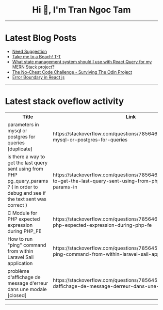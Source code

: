 <h1 align="center">Hi 👋, I'm Tran Ngoc Tam</h1>

---

# Latest Blog Posts 
<!-- BLOG-POST-LIST:START -->
- [Need Suggestion](https://dev.to/abdullah_ali_eb8b6b0c2208/need-suggestion-2i8g)
- [Take me to a Beach! T-T](https://dev.to/dhrutisubham03/take-me-to-a-beach-t-t-5c5a)
- [What state management system should I use with React Query for my MERN Stack project?](https://dev.to/said96dev/what-state-management-system-should-i-use-with-react-query-for-my-mern-stack-project-40hi)
- [The No-Cheat Code Challenge - Surviving The Odin Project](https://dev.to/codebyblazej/the-no-cheat-code-challenge-surviving-the-odin-project-2oaa)
- [Error Boundary in React js](https://dev.to/imashwani/error-boundary-in-react-js-1n5o)
<!-- BLOG-POST-LIST:END -->

---

# Latest stack oveflow activity
<table>
  <tr><th>Title</th><th>Link</th></tr>
  <!-- STACKOVERFLOW:START --><tr><td>parameters in mysql or postgres for queries [duplicate]</td><td>https://stackoverflow.com/questions/78564650/parameters-in-mysql-or-postgres-for-queries</td></tr><tr><td>is there a way to get the last query sent using from PHP pg_query_params ? &lpar; in order to debug and see if the text sent was correct &rpar;</td><td>https://stackoverflow.com/questions/78564622/is-there-a-way-to-get-the-last-query-sent-using-from-php-pg-query-params-in</td></tr><tr><td>C Module for PHP expected expression during PHP_FE</td><td>https://stackoverflow.com/questions/78564617/c-module-for-php-expected-expression-during-php-fe</td></tr><tr><td>How to run &quot;ping&quot; command from within Laravel Sail application</td><td>https://stackoverflow.com/questions/78564575/how-to-run-ping-command-from-within-laravel-sail-application</td></tr><tr><td>problème d&#39;affichage de message d&#39;erreur dans une modale [closed]</td><td>https://stackoverflow.com/questions/78564525/probl%c3%a8me-daffichage-de-message-derreur-dans-une-modale</td></tr><!-- STACKOVERFLOW:END -->
</table>

---


